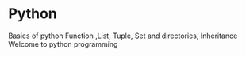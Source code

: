 # Python
Basics of python
Function ,List, Tuple, Set and directories, Inheritance
Welcome to python programming